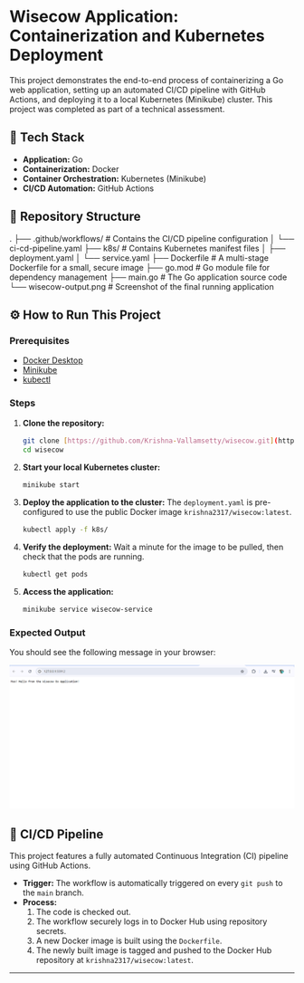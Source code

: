 # Wisecow Application: Containerization and Kubernetes Deployment

This project demonstrates the end-to-end process of containerizing a Go web application, setting up an automated CI/CD pipeline with GitHub Actions, and deploying it to a local Kubernetes (Minikube) cluster. This project was completed as part of a technical assessment.

## 🚀 Tech Stack

* **Application:** Go
* **Containerization:** Docker
* **Container Orchestration:** Kubernetes (Minikube)
* **CI/CD Automation:** GitHub Actions

## 📁 Repository Structure

.
├── .github/workflows/  # Contains the CI/CD pipeline configuration
│   └── ci-cd-pipeline.yaml
├── k8s/                # Contains Kubernetes manifest files
│   ├── deployment.yaml
│   └── service.yaml
├── Dockerfile          # A multi-stage Dockerfile for a small, secure image
├── go.mod              # Go module file for dependency management
├── main.go             # The Go application source code
└── wisecow-output.png  # Screenshot of the final running application


## ⚙️ How to Run This Project

### Prerequisites
* [Docker Desktop](https://www.docker.com/products/docker-desktop/)
* [Minikube](https://minikube.sigs.k8s.io/docs/start/)
* [kubectl](https://kubernetes.io/docs/tasks/tools/install-kubectl/)

### Steps
1.  **Clone the repository:**
    ```bash
    git clone [https://github.com/Krishna-Vallamsetty/wisecow.git](https://github.com/Krishna-Vallamsetty/wisecow.git)
    cd wisecow
    ```

2.  **Start your local Kubernetes cluster:**
    ```bash
    minikube start
    ```

3.  **Deploy the application to the cluster:** The `deployment.yaml` is pre-configured to use the public Docker image `krishna2317/wisecow:latest`.
    ```bash
    kubectl apply -f k8s/
    ```

4.  **Verify the deployment:** Wait a minute for the image to be pulled, then check that the pods are running.
    ```bash
    kubectl get pods
    ```

5.  **Access the application:**
    ```bash
    minikube service wisecow-service
    ```

### Expected Output
You should see the following message in your browser:

![Wisecow Application Output](wisecow-output.png)

## 🤖 CI/CD Pipeline

This project features a fully automated Continuous Integration (CI) pipeline using GitHub Actions.

* **Trigger:** The workflow is automatically triggered on every `git push` to the `main` branch.
* **Process:**
    1.  The code is checked out.
    2.  The workflow securely logs in to Docker Hub using repository secrets.
    3.  A new Docker image is built using the `Dockerfile`.
    4.  The newly built image is tagged and pushed to the Docker Hub repository at `krishna2317/wisecow:latest`.

---
